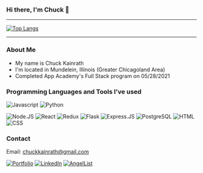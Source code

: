### Hi there, I'm Chuck 👋
___



[![Top Langs](https://github-readme-stats.vercel.app/api/top-langs/?username=chuckkainrath&theme=merko&layout=compact)](https://github.com/anuraghazra/github-readme-stats)
___

### About Me
- My name is Chuck Kainrath
- I'm located in Mundelein, Illinois (Greater Chicagoland Area)
- Completed App Academy's Full Stack program on 05/28/2021

### Programming Languages and Tools I've used
![Javascript](https://img.shields.io/badge/JavaScript-F7DF1E?style=for-the-badge&logo=javascript&logoColor=black)
![Python](https://img.shields.io/badge/Python-3776AB?style=for-the-badge&logo=python&logoColor=white)

![Node.JS](https://img.shields.io/badge/Node.js-43853D?style=for-the-badge&logo=node.js&logoColor=white)
![React](https://img.shields.io/badge/React-20232A?style=for-the-badge&logo=react&logoColor=61DAFB)
![Redux](https://img.shields.io/badge/Redux-593D88?style=for-the-badge&logo=redux&logoColor=white)
![Flask](https://img.shields.io/badge/Flask-000000?style=for-the-badge&logo=flask&logoColor=white)
![Express.JS](https://img.shields.io/badge/Express.js-404D59?style=for-the-badge)
![PostgreSQL](https://img.shields.io/badge/PostgreSQL-316192?style=for-the-badge&logo=postgresql&logoColor=white)
![HTML](https://img.shields.io/badge/HTML-239120?style=for-the-badge&logo=html5&logoColor=white)
![CSS](https://img.shields.io/badge/CSS-239120?&style=for-the-badge&logo=css3&logoColor=white)

### Contact
Email: chuckkainrath@gmail.com

[![Portfolio](https://img.shields.io/badge/-Portfolio-blue?style=for-the-badge)](https://chuckkainrath.github.io/)
[![LinkedIn](https://img.shields.io/badge/LinkedIn-0077B5?style=for-the-badge&logo=linkedin&logoColor=white)](https://www.linkedin.com/in/chuck-kainrath-42820b20b/)
[![AngelList](https://img.shields.io/badge/AngelList-000000?style=for-the-badge&logo=angellist&logoColor=darkgray)](https://angel.co/u/chuck-kainrath)

<!--
**chuckkainrath/chuckkainrath** is a ✨ _special_ ✨ repository because its `README.md` (this file) appears on your GitHub profile.

Here are some ideas to get you started:

- 🔭 I’m currently working on ...
- 🌱 I’m currently learning ...
- 👯 I’m looking to collaborate on ...
- 🤔 I’m looking for help with ...
- 💬 Ask me about ...
- 📫 How to reach me: ...
- 😄 Pronouns: ...
- ⚡ Fun fact: ...
-->
